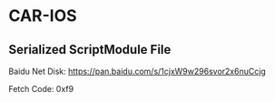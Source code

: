 # CAR-IOS

## Serialized ScriptModule File

Baidu Net Disk: https://pan.baidu.com/s/1cjxW9w296svor2x6nuCcjg

Fetch Code: 0xf9

